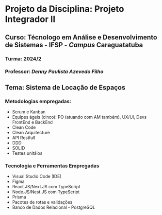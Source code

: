 # Projeto da Disciplina: Projeto Integrador II

## Curso: Técnologo em Análise e Desenvolvimento de Sistemas - IFSP - _Campus_ Caraguatatuba

### Turma: **2024/2**

### Professor: _Denny Paulista Azevedo Filho_

## Tema: Sistema de Locação de Espaços

### Metodologias empregadas:

- Scrum e Kanban
- Equipes ágeis (cinco): PO (atuando com AM também), UX/UI, Devs FrontEnd e BackEnd
- Clean Code
- Clean Arquitecture
- API Restfull
- DDD
- SOLID
- Testes unitáios

### Tecnologia e Ferramentas Empregadas

- Visual Studio Code (IDE)
- Figma
- React.JS/Next.JS com TypeScript
- Node.JS/Nest.JS com TypeScript
- Prisma
- Pacotes de rotas e validações
- Banco de Dados Relacional - PostgreSQL
